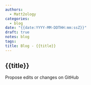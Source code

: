 ```yaml
---
authors:
  - Matt2ology
categories:
  - blog
date: "{{date:YYYY-MM-DDTHH:mm:ssZ}}"
draft: true
notes: blog
tags: 
title: Blog - {{title}}
---
```


## {{title}}

Propose edits or changes on GitHub
